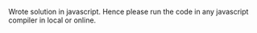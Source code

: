 Wrote solution in javascript. Hence please run the code in any javascript compiler in local or online.
